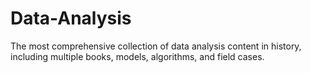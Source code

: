 # Data-Analysis
The most comprehensive collection of data analysis content in history, including multiple books, models, algorithms, and field cases.
